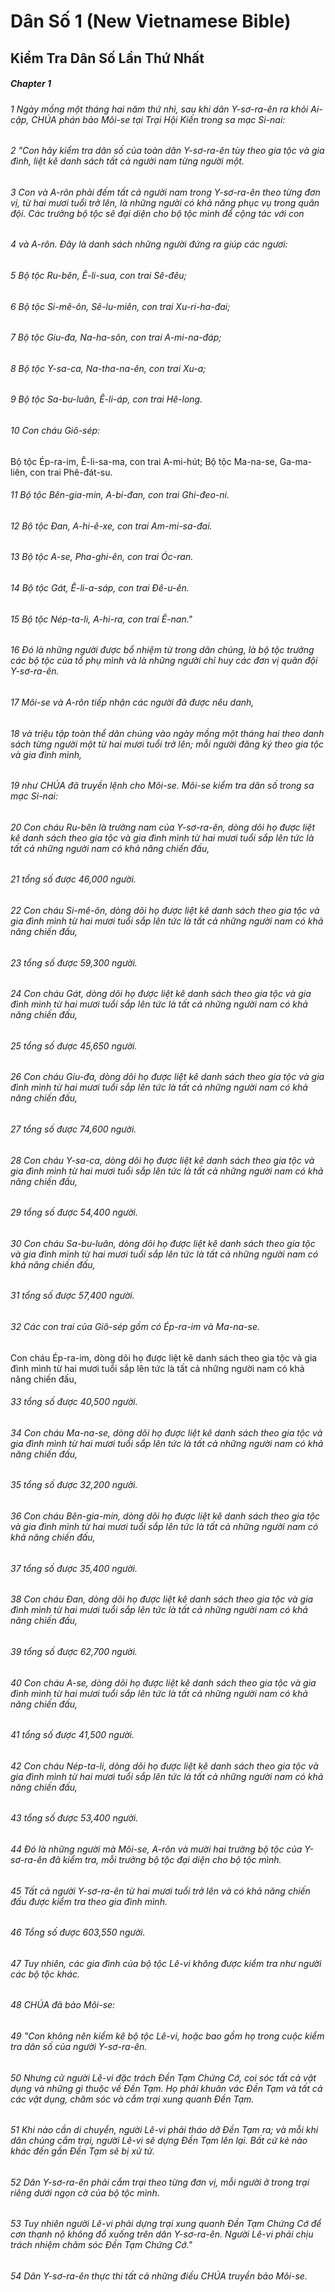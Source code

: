 
# Dân Số 1 (New Vietnamese Bible)
## Kiểm Tra Dân Số Lần Thứ Nhất

##### Chapter 1
###### 1 Ngày mồng một tháng hai năm thứ nhì, sau khi dân Y-sơ-ra-ên ra khỏi Ai-cập, CHÚA phán bảo Môi-se tại Trại Hội Kiến trong sa mạc Si-nai:  
###### 2 "Con hãy kiểm tra dân số của toàn dân Y-sơ-ra-ên tùy theo gia tộc và gia đình, liệt kê danh sách tất cả người nam từng người một.  
###### 3 Con và A-rôn phải đếm tất cả người nam trong Y-sơ-ra-ên theo từng đơn vị, từ hai mươi tuổi trở lên, là những người có khả năng phục vụ trong quân đội. Các trưởng bộ tộc sẽ đại diện cho bộ tộc mình để cộng tác với con  
###### 4 và A-rôn. Đây là danh sách những người đứng ra giúp các ngươi:

###### 5 Bộ tộc Ru-bên, Ê-li-sua, con trai Sê-đêu;

###### 6 Bộ tộc Si-mê-ôn, Sê-lu-miên, con trai Xu-ri-ha-đai;

###### 7 Bộ tộc Giu-đa, Na-ha-sôn, con trai A-mi-na-đáp;

###### 8 Bộ tộc Y-sa-ca, Na-tha-na-ên, con trai Xu-a;

###### 9 Bộ tộc Sa-bu-luân, Ê-li-áp, con trai Hê-long.

###### 10 Con cháu Giô-sép:
Bộ tộc Ép-ra-im, Ê-li-sa-ma, con trai A-mi-hút;
Bộ tộc Ma-na-se, Ga-ma-liên, con trai Phê-đát-su.

###### 11 Bộ tộc Bên-gia-min, A-bi-đan, con trai Ghi-đeo-ni.

###### 12 Bộ tộc Đan, A-hi-ê-xe, con trai Am-mi-sa-đai.

###### 13 Bộ tộc A-se, Pha-ghi-ên, con trai Óc-ran.

###### 14 Bộ tộc Gát, Ê-li-a-sáp, con trai Đê-u-ên.

###### 15 Bộ tộc Nép-ta-li, A-hi-ra, con trai Ê-nan."

###### 16 Đó là những người được bổ nhiệm từ trong dân chúng, là bộ tộc trưởng các bộ tộc của tổ phụ mình và là những người chỉ huy các đơn vị quân đội Y-sơ-ra-ên.

###### 17 Môi-se và A-rôn tiếp nhận các người đã được nêu danh,  
###### 18 và triệu tập toàn thể dân chúng vào ngày mồng một tháng hai theo danh sách từng người một từ hai mươi tuổi trở lên; mỗi người đăng ký theo gia tộc và gia đình mình,  
###### 19 như CHÚA đã truyền lệnh cho Môi-se. Môi-se kiểm tra dân số trong sa mạc Si-nai:

###### 20 Con cháu Ru-bên là trưởng nam của Y-sơ-ra-ên, dòng dõi họ được liệt kê danh sách theo gia tộc và gia đình mình từ hai mươi tuổi sắp lên tức là tất cả những người nam có khả năng chiến đấu,  
###### 21 tổng số được 46,000 người.

###### 22 Con cháu Si-mê-ôn, dòng dõi họ được liệt kê danh sách theo gia tộc và gia đình mình từ hai mươi tuổi sắp lên tức là tất cả những người nam có khả năng chiến đấu,  
###### 23 tổng số được 59,300 người.

###### 24 Con cháu Gát, dòng dõi họ được liệt kê danh sách theo gia tộc và gia đình mình từ hai mươi tuổi sắp lên tức là tất cả những người nam có khả năng chiến đấu,  
###### 25 tổng số được 45,650 người.

###### 26 Con cháu Giu-đa, dòng dõi họ được liệt kê danh sách theo gia tộc và gia đình mình từ hai mươi tuổi sắp lên tức là tất cả những người nam có khả năng chiến đấu,  
###### 27 tổng số được 74,600 người.

###### 28 Con cháu Y-sa-ca, dòng dõi họ được liệt kê danh sách theo gia tộc và gia đình mình từ hai mươi tuổi sắp lên tức là tất cả những người nam có khả năng chiến đấu,  
###### 29 tổng số được 54,400 người.

###### 30 Con cháu Sa-bu-luân, dòng dõi họ được liệt kê danh sách theo gia tộc và gia đình mình từ hai mươi tuổi sắp lên tức là tất cả những người nam có khả năng chiến đấu,  
###### 31 tổng số được 57,400 người.

###### 32 Các con trai của Giô-sép gồm có Ép-ra-im và Ma-na-se.
Con cháu Ép-ra-im, dòng dõi họ được liệt kê danh sách theo gia tộc và gia đình mình từ hai mươi tuổi sắp lên tức là tất cả những người nam có khả năng chiến đấu,  
###### 33 tổng số được 40,500 người.

###### 34 Con cháu Ma-na-se, dòng dõi họ được liệt kê danh sách theo gia tộc và gia đình mình từ hai mươi tuổi sắp lên tức là tất cả những người nam có khả năng chiến đấu,  
###### 35 tổng số được 32,200 người.

###### 36 Con cháu Bên-gia-min, dòng dõi họ được liệt kê danh sách theo gia tộc và gia đình mình từ hai mươi tuổi sắp lên tức là tất cả những người nam có khả năng chiến đấu,  
###### 37 tổng số được 35,400 người.

###### 38 Con cháu Đan, dòng dõi họ được liệt kê danh sách theo gia tộc và gia đình mình từ hai mươi tuổi sắp lên tức là tất cả những người nam có khả năng chiến đấu,  
###### 39 tổng số được 62,700 người.

###### 40 Con cháu A-se, dòng dõi họ được liệt kê danh sách theo gia tộc và gia đình mình từ hai mươi tuổi sắp lên tức là tất cả những người nam có khả năng chiến đấu,  
###### 41 tổng số được 41,500 người.

###### 42 Con cháu Nép-ta-li, dòng dõi họ được liệt kê danh sách theo gia tộc và gia đình mình từ hai mươi tuổi sắp lên tức là tất cả những người nam có khả năng chiến đấu,  
###### 43 tổng số được 53,400 người.

###### 44 Đó là những người mà Môi-se, A-rôn và mười hai trưởng bộ tộc của Y-sơ-ra-ên đã kiểm tra, mỗi trưởng bộ tộc đại diện cho bộ tộc mình.  
###### 45 Tất cả người Y-sơ-ra-ên từ hai mươi tuổi trở lên và có khả năng chiến đấu được kiểm tra theo gia đình mình.  
###### 46 Tổng số được 603,550 người.

###### 47 Tuy nhiên, các gia đình của bộ tộc Lê-vi không được kiểm tra như người các bộ tộc khác.  
###### 48 CHÚA đã bảo Môi-se:  
###### 49 "Con không nên kiểm kê bộ tộc Lê-vi, hoặc bao gồm họ trong cuộc kiểm tra dân số của người Y-sơ-ra-ên.  
###### 50 Nhưng cử người Lê-vi đặc trách Đền Tạm Chứng Cớ, coi sóc tất cả vật dụng và những gì thuộc về Đền Tạm. Họ phải khuân vác Đền Tạm và tất cả các vật dụng, chăm sóc và cắm trại xung quanh Đền Tạm.  
###### 51 Khi nào cần di chuyển, người Lê-vi phải tháo dỡ Đền Tạm ra; và mỗi khi dân chúng cắm trại, người Lê-vi sẽ dựng Đền Tạm lên lại. Bất cứ kẻ nào khác đến gần Đền Tạm sẽ bị xử tử.  
###### 52 Dân Y-sơ-ra-ên phải cắm trại theo từng đơn vị, mỗi người ở trong trại riêng dưới ngọn cờ của bộ tộc mình.  
###### 53 Tuy nhiên người Lê-vi phải dựng trại xung quanh Đền Tạm Chứng Cớ để cơn thạnh nộ không đổ xuống trên dân Y-sơ-ra-ên. Người Lê-vi phải chịu trách nhiệm chăm sóc Đền Tạm Chứng Cớ."

###### 54 Dân Y-sơ-ra-ên thực thi tất cả những điều CHÚA truyền bảo Môi-se.


